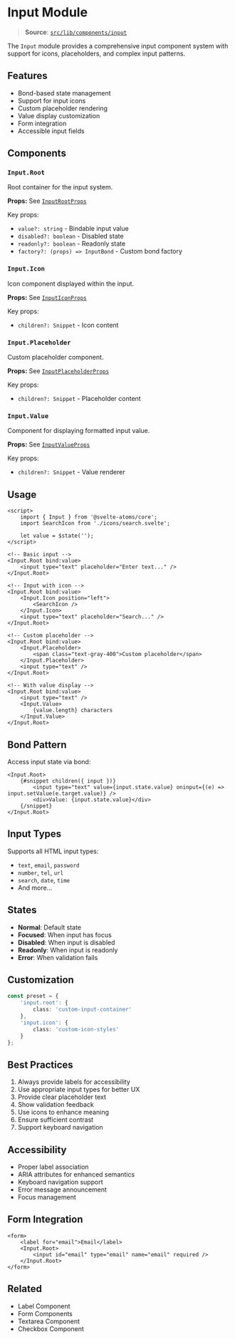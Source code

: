 # Input Module

> **Source**: [`src/lib/components/input`](../../src/lib/components/input)

The `Input` module provides a comprehensive input component system with support for icons, placeholders, and complex input patterns.

## Features

- Bond-based state management
- Support for input icons
- Custom placeholder rendering
- Value display customization
- Form integration
- Accessible input fields

## Components

### `Input.Root`

Root container for the input system.

**Props:** See [`InputRootProps`](../../src/lib/components/input/input-root.svelte)

Key props:

- `value?: string` - Bindable input value
- `disabled?: boolean` - Disabled state
- `readonly?: boolean` - Readonly state
- `factory?: (props) => InputBond` - Custom bond factory

### `Input.Icon`

Icon component displayed within the input.

**Props:** See [`InputIconProps`](../../src/lib/components/input/input-icon.svelte)

Key props:

- `children?: Snippet` - Icon content

### `Input.Placeholder`

Custom placeholder component.

**Props:** See [`InputPlaceholderProps`](../../src/lib/components/input/input-placeholder.svelte)

Key props:

- `children?: Snippet` - Placeholder content

### `Input.Value`

Component for displaying formatted input value.

**Props:** See [`InputValueProps`](../../src/lib/components/input/input-value.svelte)

Key props:

- `children?: Snippet` - Value renderer

## Usage

```svelte
<script>
	import { Input } from '@svelte-atoms/core';
	import SearchIcon from './icons/search.svelte';

	let value = $state('');
</script>

<!-- Basic input -->
<Input.Root bind:value>
	<input type="text" placeholder="Enter text..." />
</Input.Root>

<!-- Input with icon -->
<Input.Root bind:value>
	<Input.Icon position="left">
		<SearchIcon />
	</Input.Icon>
	<input type="text" placeholder="Search..." />
</Input.Root>

<!-- Custom placeholder -->
<Input.Root bind:value>
	<Input.Placeholder>
		<span class="text-gray-400">Custom placeholder</span>
	</Input.Placeholder>
	<input type="text" />
</Input.Root>

<!-- With value display -->
<Input.Root bind:value>
	<input type="text" />
	<Input.Value>
		{value.length} characters
	</Input.Value>
</Input.Root>
```

## Bond Pattern

Access input state via bond:

```svelte
<Input.Root>
	{#snippet children({ input })}
		<input type="text" value={input.state.value} oninput={(e) => input.setValue(e.target.value)} />
		<div>Value: {input.state.value}</div>
	{/snippet}
</Input.Root>
```

## Input Types

Supports all HTML input types:

- `text`, `email`, `password`
- `number`, `tel`, `url`
- `search`, `date`, `time`
- And more...

## States

- **Normal**: Default state
- **Focused**: When input has focus
- **Disabled**: When input is disabled
- **Readonly**: When input is readonly
- **Error**: When validation fails

## Customization

```typescript
const preset = {
	'input.root': {
		class: 'custom-input-container'
	},
	'input.icon': {
		class: 'custom-icon-styles'
	}
};
```

## Best Practices

1. Always provide labels for accessibility
2. Use appropriate input types for better UX
3. Provide clear placeholder text
4. Show validation feedback
5. Use icons to enhance meaning
6. Ensure sufficient contrast
7. Support keyboard navigation

## Accessibility

- Proper label association
- ARIA attributes for enhanced semantics
- Keyboard navigation support
- Error message announcement
- Focus management

## Form Integration

```svelte
<form>
	<label for="email">Email</label>
	<Input.Root>
		<input id="email" type="email" name="email" required />
	</Input.Root>
</form>
```

## Related

- Label Component
- Form Components
- Textarea Component
- Checkbox Component
